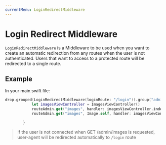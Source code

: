 ```yaml
---
currentMenu: LoginRedirectMiddleware
---
```


# Login Redirect Middleware

`LoginRedirectMiddleware` is a Middleware to be used when you want to create an automatic redirection from any routes when the user is not authenticated. Users that want to access to a protected route will be redirected to a single route.

## Example
In your main.swift file:

```swift
drop.grouped(LoginRedirectMiddleware(loginRoute: "/login")).group("admin") { routeAdmin in
            let imagesViewController = ImagesViewController()
            routeAdmin.get("images", handler: imagesViewController.indexView)
            routeAdmin.get("images", Image.self, handler: imagesViewController.imageSelectedView)

        }
```

> If the user is not connected when GET /admin/images is requested, user-agent will be redirected automatically to `/login` route

